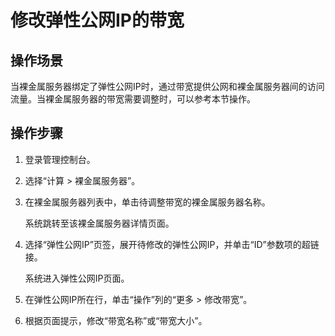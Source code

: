 # 修改弹性公网IP的带宽<a name="ZH-CN_TOPIC_0140749122"></a>

## 操作场景<a name="section20592185716495"></a>

当裸金属服务器绑定了弹性公网IP时，通过带宽提供公网和裸金属服务器间的访问流量。当裸金属服务器的带宽需要调整时，可以参考本节操作。

## 操作步骤<a name="section5473121595019"></a>

1.  登录管理控制台。
2.  选择“计算 \> 裸金属服务器”。
3.  在裸金属服务器列表中，单击待调整带宽的裸金属服务器名称。

    系统跳转至该裸金属服务器详情页面。

4.  选择“弹性公网IP”页签，展开待修改的弹性公网IP，并单击“ID”参数项的超链接。

    系统进入弹性公网IP页面。

5.  在弹性公网IP所在行，单击“操作”列的“更多 \> 修改带宽”。
6.  根据页面提示，修改“带宽名称”或“带宽大小”。

